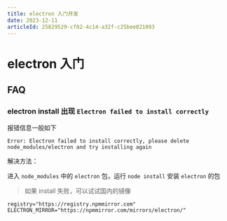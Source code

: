 ```yaml
---
title: electron 入门开发
date: 2023-12-11
articleId: 25829529-cf02-4c14-a32f-c25bee021093
---
```


# electron 入门

## FAQ

### electron install 出现 `Electron failed to install correctly`

报错信息一般如下

```shell
Error: Electron failed to install correctly, please delete node_modules/electron and try installing again
```

解决方法：

进入 `node_modules` 中的 `electron` 包，运行 `node install` 安装 `electron` 的包

> 如果 install 失败，可以试试国内的镜像

```shell
registry="https://registry.npmmirror.com"
ELECTRON_MIRROR="https://npmmirror.com/mirrors/electron/"
```
